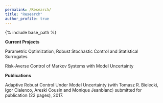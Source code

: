 ```yaml
---
permalink: /Research/
title: "Research"
author_profile: true
---
```


{% include base_path %}

**Current Projects**

Parametric Optimization, Robust Stochastic Control and Statistical Surrogates

Risk-Averse Control of Markov Systems with Model Uncertainty

**Publications**

Adaptive Robust Control Under Model Uncertainty (with Tomasz R. Bielecki, Igor Cialenco, Areski Cousin and Monique Jeanblanc) submitted for publication (22 pages), 2017.